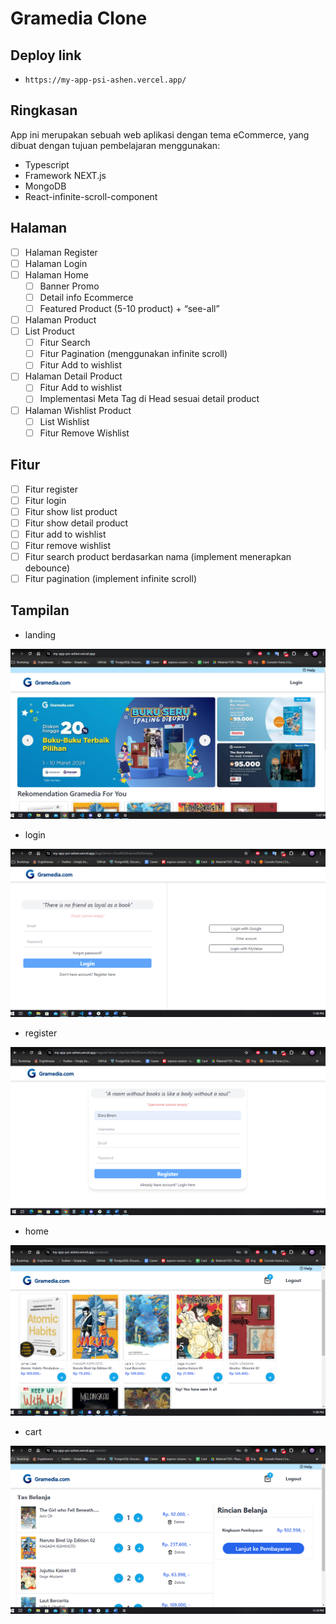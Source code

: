 # Gramedia Clone

## Deploy link

- `https://my-app-psi-ashen.vercel.app/`

## Ringkasan

App ini merupakan sebuah web aplikasi dengan tema eCommerce, yang dibuat dengan tujuan pembelajaran menggunakan:

- Typescript
- Framework NEXT.js
- MongoDB
- React-infinite-scroll-component

## Halaman

- [ ] Halaman Register
- [ ] Halaman Login
- [ ] Halaman Home
  - [ ] Banner Promo
  - [ ] Detail info Ecommerce
  - [ ] Featured Product (5-10 product) + “see-all”
- [ ] Halaman Product
- [ ] List Product
  - [ ] Fitur Search
  - [ ] Fitur Pagination (menggunakan infinite scroll)
  - [ ] Fitur Add to wishlist
- [ ] Halaman Detail Product
  - [ ] Fitur Add to wishlist
  - [ ] Implementasi Meta Tag di Head sesuai detail product
- [ ] Halaman Wishlist Product
  - [ ] List Wishlist
  - [ ] Fitur Remove Wishlist

## Fitur

- [ ] Fitur register
- [ ] Fitur login
- [ ] Fitur show list product
- [ ] Fitur show detail product
- [ ] Fitur add to wishlist
- [ ] Fitur remove wishlist
- [ ] Fitur search product berdasarkan nama (implement menerapkan debounce)
- [ ] Fitur pagination (implement infinite scroll)

## Tampilan

- landing

![Open in Visual Studio Code](/assets/landing.png)

- login

![Open in Visual Studio Code](/assets/login.png)

- register

![Open in Visual Studio Code](/assets/register.png)

- home

![Open in Visual Studio Code](/assets/home.png)

- cart

![Open in Visual Studio Code](/assets/cart.png)
